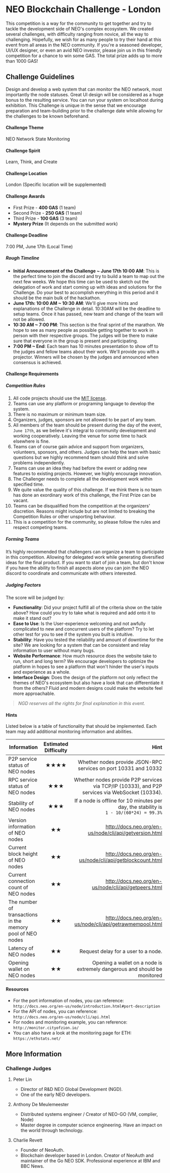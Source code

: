 # NEO Blockchain Challenge - London

This competition is a way for the community to get together and try to tackle the development side of NEO's complex ecosystem. We created several challenges, with difficulty ranging from novice, all the way to challenging. Hopefully, we wish for as many people to try their hand at this event from all areas in the NEO community. If you're a seasoned developer, UI/UX designer, or even an avid NEO investor, please join us in this friendly competition for a chance to win some GAS. The total prize adds up to more than 1000 GAS! 

## Challenge Guidelines
Design and develop a web system that can monitor the NEO network, most importantly the node statuses. Great UI design will be considered as a huge bonus to the resulting service. You can run your system on localhost during exhibition. This Challenge is unique in the sense that we encourage preparation and team-building prior to the challenge date while allowing for the challenges to be known beforehand.  

#### Challenge Theme
NEO Network State Monitoring

#### Challenge Spirit
Learn, Think, and Create

#### Challenge Location
London (Specific location will be supplemented)

#### Challenge Awards
* First Prize - **400 GAS** (1 team)
* Second Prize - **250 GAS** (1 team)
* Third Prize - **100 GAS** (3 team) 
* **Mystery Prize** (It depends on the submitted work) 

#### Challenge Deadline
7:00 PM, June 17th (Local Time)

##### Rough Timeline
- **Initial Announcement of the Challenge ~ June 17th 10:00 AM**: This is the perfect time to join the discord and try to build a team to map out the next few weeks. We hope this time can be used to sketch out the delegation of work and start coming up with ideas and solutions for the Challenge. Do your best to accomplish everything in this period and it should be the main bulk of the hackathon.
- **June 17th: 10:00 AM ~ 10:30 AM**: We'll give more hints and explanations of the Challenge in detail. 10:30AM will be the deadline to setup teams. Once it has passed, new team and change of the team will not be allowed. 
- **10:30 AM ~ 7:00 PM**: This section is the final sprint of the marathon. We hope to see as many people as possible getting together to work in person with their respective groups. The judges will be there to make sure that everyone in the group is present and participating.
- **7:00 PM ~ End**: Each team has 10 minutes presentation to show off to the judges and fellow teams about their work. We'll provide you with a projector.
Winners will be chosen by the judges and announced when consensus is achieved.

#### Challenge Requirements

##### Competition Rules
1. All code projects should use the [MIT license](LICENSE).
2. Teams can use any platform or programing language to develop the system.
3. There is no maximum or minimum team size.
4. Organizers, judges, sponsors are not allowed to be part of any team.
5. All members of the team should be present during the day of the event, `June 17th`, as we believe it's integral to community development and working cooperatively. Leaving the venue for some time to hack elsewhere is fine. 
6. Teams can of course gain advice and support from organizers, volunteers, sponsors, and others. Judges can help the team with basic questions but we highly recommend team should think and solve problems independently.
7. Teams can use an idea they had before the event or adding new features to existing projects. However, we highly encourage innovation.
8. The Challenger needs to complete all the development work within specified time.
9. We quite value the quality of this challenge. If we think there is no team has done an exordinary work of this challenge, the First Prize can be vacant.
10. Teams can be disqualified from the competition at the organizers' discretion. Reasons might include but are not limited to breaking the Competition Rules or other unsporting behaviour.
11. This is a competition for the community, so please follow the rules and respect competing teams. 

##### Forming Teams
It’s highly recommended that challengers can organize a team to participate in this competition. Allowing for delegated work while generating diversified ideas for the final product. If you want to start of join a team, but don't know if you have the ability to finish all aspects alone you can join the NEO discord to coordinate and communicate with others interested.

##### Judging Factors
The score will be judged by:
- **Functionality**: Did your project fulfill all of the criteria show on the table above? How could you try to take what is required and add onto it to make it stand out?
- **Ease to Use**: Is the User-experience welcoming and not awfully complicated to new and concurrent users of the platform? Try to let other test for you to see if the system you built is intuitive. 
- **Stability**: Have you tested the reliability and amount of downtime for the site? We are looking for a system that can be consistent and relay information to user without many bugs.
- **Website Performance**: How much resource does the website take to run, short and long term? We encourage developers to optimize the platform in hopes to see a platform that won't hinder the user's inputs and experience as a whole.
- **Interface Design**: Does the design of the platform not only reflect the themes of NEO's ecosystem but also have a look that can differentiate it from the others? Fluid and modern designs could make the website feel more approachable.

>*NGD reserves all the rights for final explanation in this event.*

#### Hints
Listed below is a table of functionality that should be implemented. Each team may add additional monitoring information and abilities.

| Information        | Estimated Difficulty           | Hint  |
| ------------- |:-------------:| -----:|
| P2P service status of NEO nodes      | ★★★★      |   Whether nodes provide JSON-RPC services on port 10331 and 10332 |
| RPC service status of NEO nodes       | ★★★ | Whether nodes provide P2P services via TCP/IP (10333), and P2P services via WebSocket (10334). |
| Stability of NEO nodes | ★★★      |     If a node is offline for 10 minutes per day, the stability is<br/>`1 - 10/(60*24) = 99.3%`|
| Version information of NEO nodes | ★★      |   http://docs.neo.org/en-us/node/cli/api/getversion.html   |
| Current block height of NEO nodes  | ★★      |  http://docs.neo.org/en-us/node/cli/api/getblockcount.html  |
| Current connection count of NEO nodes | ★★      |     http://docs.neo.org/en-us/node/cli/api/getpeers.html  |
| The number of transactions in the memory pool of NEO nodes | ★★      | http://docs.neo.org/en-us/node/cli/api/getrawmempool.html|
| Latency of NEO nodes | ★★      |    Request delay for a user to a node. |
|Opening wallet on NEO nodes | ★★      |Opening a wallet on a node is extremely dangerous and should be monitored |

#### Resources

- For the port information of nodes, you can reference:\
`http://docs.neo.org/en-us/node/introduction.html#port-description`
- For the API of nodes, you can reference:\
`http://docs.neo.org/en-us/node/cli/api.html`
- For nodes and monitoring example, you can reference:\
`http://monitor.cityofzion.io/`
- You can also have a look at the monitoring page for ETH:\
`https://ethstats.net/`


## More Information


### Challenge Judges
1. Peter Lin
	-   Director of R\&D NEO Global Development (NGD).
	-   One of the early NEO developers. 
	
2. Anthony De Meulemeester
    -   Distributed systems engineer / Creator of NEO-GO (VM, complier, Node) 
    -   Master degree in computer science engineering. Have an impact on the world through technology. 
    
3. Charlie Revett
	-   Founder of NeoAuth.
	-   Blockchain developer based in London. Creator of NeoAuth and maintainer of the Go NEO SDK. Professional experience at IBM and BBC News.